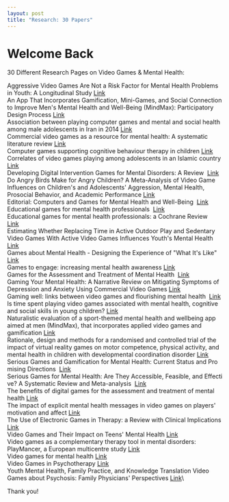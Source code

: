 ```yaml
---
layout: post
title: "Research: 30 Papers"
---
```


# Welcome Back

30 Different Research Pages on Video Games & Mental Health:

Aggressive Video Games Are Not a Risk Factor for Mental Health Problems in Youth: A Longitudinal Study	[Link]({https://www.liebertpub.com/doi/full/10.1089/cyber.2020.0027})\
An App That Incorporates Gamification, Mini-Games, and Social Connection to Improve Men's Mental Health and Well-Being (MindMax): Participatory Design Process	[Link]({https://mental.jmir.org/2018/4/e11068/})\
Association between playing computer games and mental and social health among male adolescents in Iran in 2014	[Link]({https://www.ncbi.nlm.nih.gov/pmc/articles/PMC4815370/})\
Commercial video games as a resource for mental health: A systematic literature review	[Link]({https://www.tandfonline.com/doi/full/10.1080/0144929X.2021.1943524?casa_token=8n1R7MMcqzMAAAAA%3A4nm-I6bdQmHhtnLKve4_1Bu1Pwc026qcv30gDAHQR5ueivJVVzi5C763St8gRkLZyhgiwDboHsw2})\
Computer games supporting cognitive behaviour therapy in children	[Link]({https://journals.sagepub.com/doi/full/10.1177/1359104512468288?casa_token=PKr-8vdhQRAAAAAA%3A_y-EzOzC6U95-a9Z_u5X7FLHWUasHIPnZr5hDTzFvU7_DV_7kCi67J_hMW_OyaHBGoL3PXmRBUD8})\
Correlates of video games playing among adolescents in an Islamic country	[Link]({https://bmcpublichealth.biomedcentral.com/articles/10.1186/1471-2458-10-286})\
Developing Digital Intervention Games for Mental Disorders: A Review 	[Link]({https://www.liebertpub.com/doi/full/10.1089/g4h.2017.0150})\
Do Angry Birds Make for Angry Children? A Meta-Analysis of Video Game Influences on Children's and Adolescents' Aggression, Mental Health, Prosocial Behavior, and Academic Performance	[Link]({https://journals.sagepub.com/doi/full/10.1177/1745691615592234?casa_token=LkbqEJDqcgYAAAAA%3AE1U3LoZpTAIVr8_1U6fyC_UA_GA248wqvse_guo8nuUV4wWusdiAo68sadSRdjmf0YaHEnDavBsK})\
Editorial: Computers and Games for Mental Health and Well-Being 	[Link]({https://www.frontiersin.org/articles/10.3389/fpsyt.2018.00141/full})\
Educational games for mental health professionals 	[Link]({https://www.cochranelibrary.com/cdsr/doi/10.1002/14651858.CD001471.pub2/full})\
Educational games for mental health professionals: a Cochrane Review 	[Link]({https://europepmc.org/article/med/17682590})\
Estimating Whether Replacing Time in Active Outdoor Play and Sedentary Video Games With Active Video Games Influences Youth's Mental Health	[Link]({https://www.sciencedirect.com/science/article/pii/S1054139X16301781?casa_token=Zh7CIMxYF_4AAAAA:zgeyx9meac7Vbt7BEUI3BJqlhDq7qtWjPS_ejjEwtWqK1diIJVfuOR824VavWCGFKmNuBrla})\
Games about Mental Health - Designing the Experience of "What It's Like"	[Link]({http://fdg2014.org/papers/fdg2014_demo_10.pdf})\
Games to engage: increasing mental health awareness	[Link]({https://nottingham-repository.worktribe.com/output/985032/games-to-engage-increasing-mental-health-awareness})\
Games for the Assessment and Treatment of Mental Health 	[Link]({https://dl.acm.org/doi/abs/10.1145/3130859.3131445})\
Gaming Your Mental Health: A Narrative Review on Mitigating Symptoms of Depression and Anxiety Using Commercial Video Games	[Link]({https://games.jmir.org/2021/2/e26575/})\
Gaming well: links between video games and flourishing mental health 	[Link]({https://www.frontiersin.org/articles/10.3389/fpsyg.2014.00260/full})\
Is time spent playing video games associated with mental health, cognitive and social skills in young children?	[Link]({https://link.springer.com/article/10.1007/s00127-016-1179-6?source=post_page-----5d49aeb02811----------------------})\
Naturalistic evaluation of a sport-themed mental health and wellbeing app aimed at men (MindMax), that incorporates applied video games and gamification	[Link]({https://www.sciencedirect.com/science/article/pii/S2214782918300836})\
Rationale, design and methods for a randomised and controlled trial of the impact of virtual reality games on motor competence, physical activity, and mental health in children with developmental coordination disorder	[Link]({https://link.springer.com/article/10.1186/1471-2458-11-654})\
Serious Games and Gamification for Mental Health: Current Status and Promising Directions 	[Link]({https://www.frontiersin.org/articles/10.3389/fpsyt.2016.00215/full})\
Serious Games for Mental Health: Are They Accessible, Feasible, and Effective? A Systematic Review and Meta-analysis 	[Link]({https://www.frontiersin.org/articles/10.3389/fpsyt.2016.00209/full})\
The benefits of digital games for the assessment and treatment of mental health	[Link]({https://pure.tue.nl/ws/portalfiles/portal/117577144/392_chi2016_mentalHealth_birk_mandryk_camera_ready.pdf})\
The impact of explicit mental health messages in video games on players' motivation and affect	[Link]({https://www.sciencedirect.com/science/article/pii/S0747563218300256?casa_token=_hNfCS2m_zwAAAAA:hGvYX41ylgwjO1JkS4_H3Nv_4tHa36nNJYtrYd2RATb_UGz9n7vuM7Yab2mwvttAya-OU3AO})\
The Use of Electronic Games in Therapy: a Review with Clinical Implications	[Link]({https://link.springer.com/content/pdf/10.1007/s11920-014-0520-6.pdf})\
Video Games and Their Impact on Teens' Mental Health	[Link]({https://link.springer.com/chapter/10.1007/978-3-319-69638-6_17})\
Video games as a complementary therapy tool in mental disorders: PlayMancer, a European multicentre study	[Link]({https://www.tandfonline.com/doi/full/10.3109/09638237.2012.664302})\
Video games for mental health	[Link]({https://dl.acm.org/doi/fullHtml/10.1145/3328483?casa_token=UsPjQqnpg1YAAAAA:XT5EnQoFnnczFvUF47nqYwLVq32L5Xum3dmuxqZvpU0hkqkEkl04f_2Y3gQt9_BnKNRdMixkwyWb})\
Video Games in Psychotherapy	[Link]({https://journals.sagepub.com/doi/full/10.1037/a0019439?casa_token=Moaa71tx1FIAAAAA%3A3uKLQDJy9t5U6bWpn_4Vr6gDTk46vNgWHGCA6Qsv-bDHKfJAuS1ATPr37qQSmfukw5lAJksaH9aj})\
Youth Mental Health, Family Practice, and Knowledge Translation Video Games about Psychosis: Family Physicians' Perspectives	[Link]({https://www.ncbi.nlm.nih.gov/pmc/articles/PMC5642457/})\

Thank you!